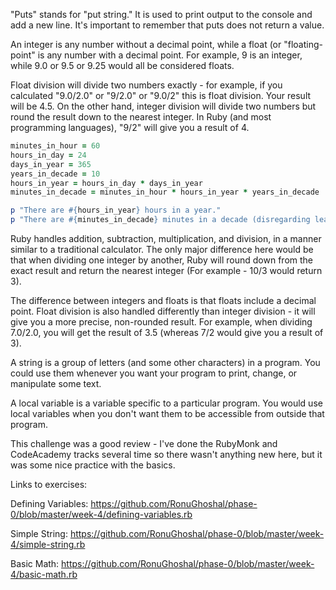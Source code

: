 "Puts" stands for "put string." It is used to print output to the console and add a new line. It's important to remember that puts does not return a value.

An integer is any number without a decimal point, while a float (or "floating-point" is any number with a decimal point. For example, 9 is an integer, while 9.0 or 9.5 or 9.25 would all be considered floats.

Float division will divide two numbers exactly - for example, if you calculated "9.0/2.0" or "9/2.0" or "9.0/2" this is float division. Your result will be 4.5. On the other hand, integer division will divide two numbers but round the result down to the nearest integer. In Ruby (and most programming languages), "9/2" will give you a result of 4.

```ruby
minutes_in_hour = 60
hours_in_day = 24
days_in_year = 365
years_in_decade = 10
hours_in_year = hours_in_day * days_in_year
minutes_in_decade = minutes_in_hour * hours_in_year * years_in_decade

p "There are #{hours_in_year} hours in a year."
p "There are #{minutes_in_decade} minutes in a decade (disregarding leap years)."
```

Ruby handles addition, subtraction, multiplication, and division, in a manner similar to a traditional calculator. The only major difference here would be that when dividing one integer by another, Ruby will round down from the exact result and return the nearest integer (For example - 10/3 would return 3).

The difference between integers and floats is that floats include a decimal point. Float division is also handled differently than integer division - it will give you a more precise, non-rounded result. For example, when dividing 7.0/2.0, you will get the result of 3.5 (whereas 7/2 would give you a result of 3).

A string is a group of letters (and some other characters) in a program. You could use them whenever you want your program to print, change, or manipulate some text.

A local variable is a variable specific to a particular program. You would use local variables when you don't want them to be accessible from outside that program.

This challenge was a good review - I've done the RubyMonk and CodeAcademy tracks several time so there wasn't anything new here, but it was some nice practice with the basics.

Links to exercises:

Defining Variables: https://github.com/RonuGhoshal/phase-0/blob/master/week-4/defining-variables.rb

Simple String: https://github.com/RonuGhoshal/phase-0/blob/master/week-4/simple-string.rb

Basic Math: https://github.com/RonuGhoshal/phase-0/blob/master/week-4/basic-math.rb